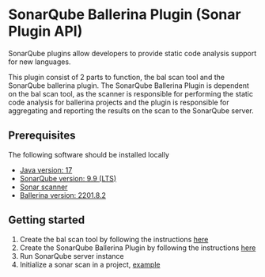 # SonarQube Ballerina Plugin (Sonar Plugin API)

SonarQube plugins allow developers to provide static code analysis support for new languages.

This plugin consist of 2 parts to function, the bal scan tool and the SonarQube ballerina plugin.
The SonarQube Ballerina Plugin is dependent on the bal scan tool, as the scanner is responsible
for performing the static code analysis for ballerina projects and the plugin is responsible for
aggregating and reporting the results on the scan to the SonarQube server.

## Prerequisites

The following software should be installed locally

- [Java version: 17](https://adoptium.net/temurin/releases/?version=17)
- [SonarQube version: 9.9 (LTS)](https://www.sonarsource.com/products/sonarqube/downloads/lts/9-9-lts)
- [Sonar scanner](https://docs.sonarsource.com/sonarqube/9.9/analyzing-source-code/scanners/sonarscanner/)
- [Ballerina version: 2201.8.2](https://ballerina.io/downloads/archived/#swan-lake-archived-versions)

## Getting started

1. Create the bal scan tool by following the
   instructions [here](https://github.com/Xenowa/sonar-ballerina/tree/main/ScanCommand)
2. Create the SonarQube Ballerina Plugin by following the
   instructions [here](https://github.com/Xenowa/sonar-ballerina/tree/main/sonar-ballerina-plugin)
3. Run SonarQube server instance
4. Initialize a sonar scan in a project, [example](https://github.com/SonarDance/SonarQube-scans-testing)
